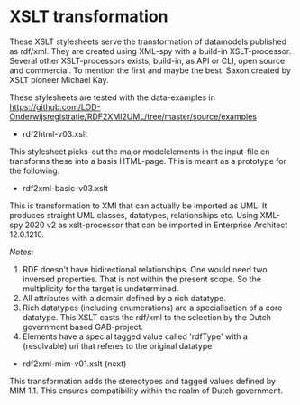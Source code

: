 # XSLT transformation

These XSLT stylesheets  serve the transformation of datamodels published as rdf/xml. They are created  using XML-spy with a build-in XSLT-processor. Several other XSLT-processors exists, build-in, as API or CLI, open source and commercial. To mention the first and maybe the best: Saxon created by XSLT pioneer Michael Kay. 

These stylesheets are tested with the data-examples in https://github.com/LOD-Onderwijsregistratie/RDF2XMI2UML/tree/master/source/examples

* rdf2html-v03.xslt  

This stylesheet picks-out the major modelelements in the input-file en transforms these into a basis HTML-page. This is meant as a prototype for the following.

* rdf2xml-basic-v03.xslt

This is  transformation to XMI that can actually be imported as UML. It produces straight UML classes, datatypes, relationships etc. Using XML-spy 2020 v2 as xslt-processor that can be imported in Enterprise Architect 12.0.1210.

*Notes:* 
1. RDF doesn't have bidirectional relationships. One would need two inversed properties. That is not within the present scope. So the multiplicity for the target is undetermined.
2. All attributes with a domain defined by a rich datatype. 
3. Rich datatypes (including enumerations) are a specialisation of a core datatype. This XSLT casts the rdf/xml to the selection by the Dutch government based GAB-project.
4. Elements have a special tagged value called 'rdfType' with a (resolvable) uri that referes to the original datatype
                
* rdf2xml-mim-v01.xslt (next)

This transformation adds the stereotypes and tagged values defined by MIM 1.1. This ensures compatibility within the realm of Dutch government. 


